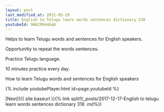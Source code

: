 ```yaml
---
layout: post
last_modified_at: 2021-03-29
title: English to Telugu learn words sentences dictionary 228 
youtubeId: 9HGCRhk4GqU
---
```

 
 
Helps to learn Telugu words and sentences for English speakers.

Opportunitiy to repeat the words sentences. 

Practice Telugu language. 
 
10 minutes practice every day. 
 
How to learn Telugu words and sentences for English speakers 
 
{% include youtubePlayer.html id=page.youtubeId %}
 
 
[Next]({{ site.baseurl }}{% link  split1/_posts/2017-12-17-English to telugu learn words sentences dictionary 318 .md%})
 
